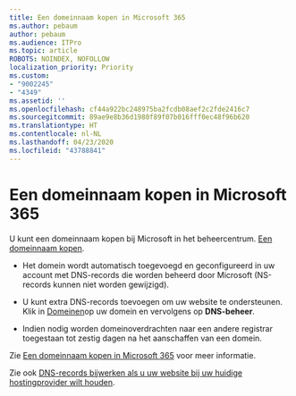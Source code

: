 ```yaml
---
title: Een domeinnaam kopen in Microsoft 365
ms.author: pebaum
author: pebaum
ms.audience: ITPro
ms.topic: article
ROBOTS: NOINDEX, NOFOLLOW
localization_priority: Priority
ms.custom:
- "9002245"
- "4349"
ms.assetid: ''
ms.openlocfilehash: cf44a922bc248975ba2fcdb08aef2c2fde2416c7
ms.sourcegitcommit: 89ae9e8b36d1980f89f07b016fff0ec48f96b620
ms.translationtype: HT
ms.contentlocale: nl-NL
ms.lasthandoff: 04/23/2020
ms.locfileid: "43788841"
---
```

# <a name="buy-a-domain-name-in-microsoft-365"></a>Een domeinnaam kopen in Microsoft 365

U kunt een domeinnaam kopen bij Microsoft in het beheercentrum. [Een domeinnaam kopen](https://admin.microsoft.com/Domains/Buy).

- Het domein wordt automatisch toegevoegd en geconfigureerd in uw account met DNS-records die worden beheerd door Microsoft (NS-records kunnen niet worden gewijzigd).

- U kunt extra DNS-records toevoegen om uw website te ondersteunen.  Klik in [Domeinen](https://admin.microsoft.com/AdminPortal/Home#/Domains)op uw domein en vervolgens op **DNS-beheer**.

- Indien nodig worden domeinoverdrachten naar een andere registrar toegestaan tot zestig dagen na het aanschaffen van een domein.

Zie [Een domeinnaam kopen in Microsoft 365](https://docs.microsoft.com/microsoft-365/admin/get-help-with-domains/buy-a-domain-name?view=o365-worldwide) voor meer informatie.

Zie ook [DNS-records bijwerken als u uw website bij uw huidige hostingprovider wilt houden](https://docs.microsoft.com/alchemyinsights/update-dns-records-to-keep-your-website-with-your-current-hosting-provider-0).
